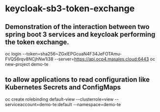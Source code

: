 # keycloak-sb3-token-exchange

## Demonstration of the interaction between two spring boot 3 services and keycloak performing the token exchange.


oc login --token=sha256~ZGxIEPGcuaN4F34JeFOTAmu-FVQS6rqv8NCjhNw1i38 --server=https://api.ocp4.masales.cloud:6443
oc new-project demo-te
## to allow applications to read configuration like Kubernetes Secrets and ConfigMaps
oc create rolebinding default-view --clusterrole=view --serviceaccount=demo-te:default --namespace=demo-te